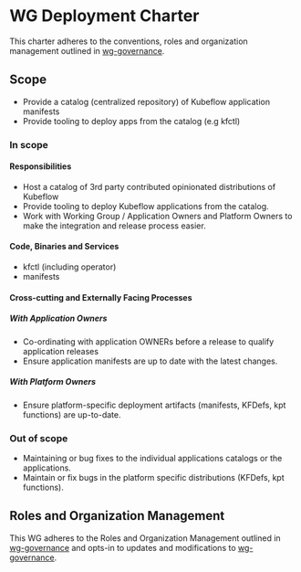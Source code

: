 # WG Deployment Charter

This charter adheres to the conventions, roles and organization management outlined in [wg-governance].

## Scope
* Provide a catalog (centralized repository) of Kubeflow application manifests
* Provide tooling to deploy apps from the catalog (e.g kfctl)

### In scope

#### Responsibilities

- Host a catalog of 3rd party contributed opinionated distributions of Kubeflow
- Provide tooling to deploy Kubeflow applications from the catalog.
- Work with Working Group / Application Owners and Platform Owners to make the integration and release process easier.

#### Code, Binaries and Services

- kfctl (including operator)
- manifests

#### Cross-cutting and Externally Facing Processes

##### With Application Owners
- Co-ordinating with application OWNERs before a release to qualify application releases
- Ensure application manifests are up to date with the latest changes.

##### With Platform Owners
- Ensure platform-specific deployment artifacts (manifests, KFDefs, kpt functions) are up-to-date.

### Out of scope

- Maintaining or bug fixes to the individual applications catalogs or the applications.
- Maintain or fix bugs in the platform specific distributions (KFDefs, kpt functions).

## Roles and Organization Management

This WG adheres to the Roles and Organization Management outlined in [wg-governance]
and opts-in to updates and modifications to [wg-governance].


[wg-governance]: ../wgs/wg-governance.md
[wg-subprojects]: https://github.com/kubeflow/community/blob/master/wg-deployment/README.md#subprojects
[Kubeflow Charter README]: https://github.com/Kubeflow/community/blob/master/committee-steering/governance/README.md
